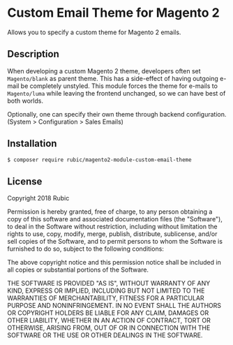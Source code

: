 # Custom Email Theme for Magento 2

Allows you to specify a custom theme for Magento 2 emails.

## Description

When developing a custom Magento 2 theme, developers often set ``Magento/blank`` as parent theme. This has a side-effect of having outgoing e-mail be completely unstyled.
This module forces the theme for e-mails to ``Magento/luma`` while leaving the frontend unchanged, so we can have best of both worlds.

Optionally, one can specify their own theme through backend configuration. (System > Configuration > Sales Emails)

## Installation

```bash
$ composer require rubic/magento2-module-custom-email-theme
```

## License

Copyright 2018 Rubic

Permission is hereby granted, free of charge, to any person obtaining a copy of this software and associated documentation files (the "Software"), to deal in the Software without restriction, including without limitation the rights to use, copy, modify, merge, publish, distribute, sublicense, and/or sell copies of the Software, and to permit persons to whom the Software is furnished to do so, subject to the following conditions:

The above copyright notice and this permission notice shall be included in all copies or substantial portions of the Software.

THE SOFTWARE IS PROVIDED "AS IS", WITHOUT WARRANTY OF ANY KIND, EXPRESS OR IMPLIED, INCLUDING BUT NOT LIMITED TO THE WARRANTIES OF MERCHANTABILITY, FITNESS FOR A PARTICULAR PURPOSE AND NONINFRINGEMENT. IN NO EVENT SHALL THE AUTHORS OR COPYRIGHT HOLDERS BE LIABLE FOR ANY CLAIM, DAMAGES OR OTHER LIABILITY, WHETHER IN AN ACTION OF CONTRACT, TORT OR OTHERWISE, ARISING FROM, OUT OF OR IN CONNECTION WITH THE SOFTWARE OR THE USE OR OTHER DEALINGS IN THE SOFTWARE.
